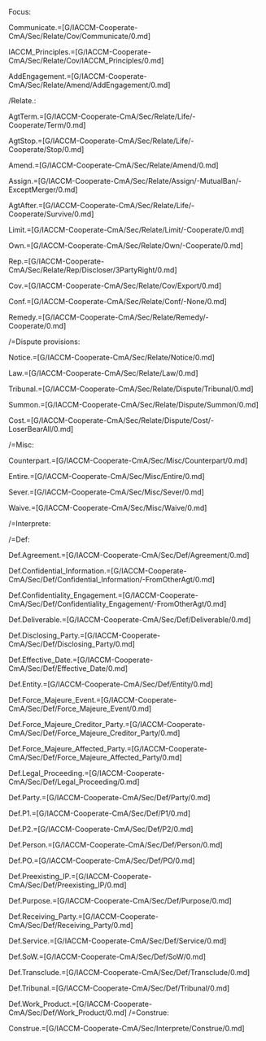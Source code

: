 Focus:

Communicate.=[G/IACCM-Cooperate-CmA/Sec/Relate/Cov/Communicate/0.md]

IACCM_Principles.=[G/IACCM-Cooperate-CmA/Sec/Relate/Cov/IACCM_Principles/0.md]

AddEngagement.=[G/IACCM-Cooperate-CmA/Sec/Relate/Amend/AddEngagement/0.md]

/Relate.:

AgtTerm.=[G/IACCM-Cooperate-CmA/Sec/Relate/Life/-Cooperate/Term/0.md]

AgtStop.=[G/IACCM-Cooperate-CmA/Sec/Relate/Life/-Cooperate/Stop/0.md]

Amend.=[G/IACCM-Cooperate-CmA/Sec/Relate/Amend/0.md]

Assign.=[G/IACCM-Cooperate-CmA/Sec/Relate/Assign/-MutualBan/-ExceptMerger/0.md]

AgtAfter.=[G/IACCM-Cooperate-CmA/Sec/Relate/Life/-Cooperate/Survive/0.md]

Limit.=[G/IACCM-Cooperate-CmA/Sec/Relate/Limit/-Cooperate/0.md]

Own.=[G/IACCM-Cooperate-CmA/Sec/Relate/Own/-Cooperate/0.md]

Rep.=[G/IACCM-Cooperate-CmA/Sec/Relate/Rep/Discloser/3PartyRight/0.md]

Cov.=[G/IACCM-Cooperate-CmA/Sec/Relate/Cov/Export/0.md]

Conf.=[G/IACCM-Cooperate-CmA/Sec/Relate/Conf/-None/0.md]


Remedy.=[G/IACCM-Cooperate-CmA/Sec/Relate/Remedy/-Cooperate/0.md]

/=Dispute provisions:

Notice.=[G/IACCM-Cooperate-CmA/Sec/Relate/Notice/0.md]

Law.=[G/IACCM-Cooperate-CmA/Sec/Relate/Law/0.md]

Tribunal.=[G/IACCM-Cooperate-CmA/Sec/Relate/Dispute/Tribunal/0.md]

Summon.=[G/IACCM-Cooperate-CmA/Sec/Relate/Dispute/Summon/0.md]

Cost.=[G/IACCM-Cooperate-CmA/Sec/Relate/Dispute/Cost/-LoserBearAll/0.md]

/=Misc:

Counterpart.=[G/IACCM-Cooperate-CmA/Sec/Misc/Counterpart/0.md]

Entire.=[G/IACCM-Cooperate-CmA/Sec/Misc/Entire/0.md]

Sever.=[G/IACCM-Cooperate-CmA/Sec/Misc/Sever/0.md]

Waive.=[G/IACCM-Cooperate-CmA/Sec/Misc/Waive/0.md]


/=Interprete:


/=Def:

Def.Agreement.=[G/IACCM-Cooperate-CmA/Sec/Def/Agreement/0.md]

Def.Confidential_Information.=[G/IACCM-Cooperate-CmA/Sec/Def/Confidential_Information/-FromOtherAgt/0.md]

Def.Confidentiality_Engagement.=[G/IACCM-Cooperate-CmA/Sec/Def/Confidentiality_Engagement/-FromOtherAgt/0.md]

Def.Deliverable.=[G/IACCM-Cooperate-CmA/Sec/Def/Deliverable/0.md]

Def.Disclosing_Party.=[G/IACCM-Cooperate-CmA/Sec/Def/Disclosing_Party/0.md]

Def.Effective_Date.=[G/IACCM-Cooperate-CmA/Sec/Def/Effective_Date/0.md]

Def.Entity.=[G/IACCM-Cooperate-CmA/Sec/Def/Entity/0.md]

Def.Force_Majeure_Event.=[G/IACCM-Cooperate-CmA/Sec/Def/Force_Majeure_Event/0.md]

Def.Force_Majeure_Creditor_Party.=[G/IACCM-Cooperate-CmA/Sec/Def/Force_Majeure_Creditor_Party/0.md]

Def.Force_Majeure_Affected_Party.=[G/IACCM-Cooperate-CmA/Sec/Def/Force_Majeure_Affected_Party/0.md]

Def.Legal_Proceeding.=[G/IACCM-Cooperate-CmA/Sec/Def/Legal_Proceeding/0.md]

Def.Party.=[G/IACCM-Cooperate-CmA/Sec/Def/Party/0.md]

Def.P1.=[G/IACCM-Cooperate-CmA/Sec/Def/P1/0.md]

Def.P2.=[G/IACCM-Cooperate-CmA/Sec/Def/P2/0.md]

Def.Person.=[G/IACCM-Cooperate-CmA/Sec/Def/Person/0.md]

Def.PO.=[G/IACCM-Cooperate-CmA/Sec/Def/PO/0.md]

Def.Preexisting_IP.=[G/IACCM-Cooperate-CmA/Sec/Def/Preexisting_IP/0.md]

Def.Purpose.=[G/IACCM-Cooperate-CmA/Sec/Def/Purpose/0.md]

Def.Receiving_Party.=[G/IACCM-Cooperate-CmA/Sec/Def/Receiving_Party/0.md]

Def.Service.=[G/IACCM-Cooperate-CmA/Sec/Def/Service/0.md]

Def.SoW.=[G/IACCM-Cooperate-CmA/Sec/Def/SoW/0.md]

Def.Transclude.=[G/IACCM-Cooperate-CmA/Sec/Def/Transclude/0.md]

Def.Tribunal.=[G/IACCM-Cooperate-CmA/Sec/Def/Tribunal/0.md]

Def.Work_Product.=[G/IACCM-Cooperate-CmA/Sec/Def/Work_Product/0.md]
/=Construe:

Construe.=[G/IACCM-Cooperate-CmA/Sec/Interprete/Construe/0.md]